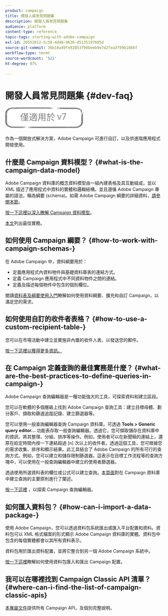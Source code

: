 ```yaml
---
product: campaign
title: 開發人員常見問題集
description: 開發人員常見問題集
audience: platform
content-type: reference
topic-tags: starting-with-adobe-campaign
exl-id: 20552812-5c58-4d48-9636-d5135197685d
source-git-commit: 36b10a49fe92853f98beeb9e7d2fea3f59b10b6f
workflow-type: tm+mt
source-wordcount: '522'
ht-degree: 97%

---
```


# 開發人員常見問題集 {#dev-faq}

![](../../assets/v7-only.svg)

作為一個開放式解決方案，Adobe Campaign 可進行自訂，以及供進階應用程式開發使用。

## 什麼是 Campaign 資料模型？ {#what-is-the-campaign-data-model}

Adobe Campaign 資料庫的概念資料模型由一組內建表格及其互動組成，並以 XML 描述了應用程式中資料的實體和邏輯結構。並且遵循 Adobe Campaign 專屬的語法，稱為綱要 (schema)。如需 Adobe Campaign 綱要的詳細資料，[請參閱本節](../../configuration/using/about-schema-edition.md)。

[按一下這裡以深入瞭解 Campaign 資料模型](https://helpx.adobe.com/tw/campaign/kb/acc-datamodel.html)。

[本文](https://helpx.adobe.com/tw/campaign/kb/acc-data-model-best-practices.html)列出最佳實務。

## 如何使用 Campaign 綱要？ {#how-to-work-with-campaign-schemas-}

在 Adobe Campaign 中，資料綱要用於：

* 定義應用程式內資料物件與基礎資料庫表的連結方式。
* 定義 Campaign 應用程式中不同資料物件之間的連結。
* 定義及描述每個物件中包含的個別欄位。

閱讀[資料表及綱要使用入門](../../configuration/using/about-schema-edition.md)瞭解如何使用資料綱要、擴充和自訂 Campaign，以滿足您的需求。

## 如何使用自訂的收件者表格？ {#how-to-use-a-custom-recipient-table-}

您可以在市場活動中建立並實施非內置的收件人表，以發送您的郵件。

[按一下這裡以獲得更多資訊。](../../configuration/using/about-custom-recipient-table.md)

## 在 Campaign 定義查詢的最佳實務是什麼？ {#what-are-the-best-practices-to-define-queries-in-campaign-}

Adobe Campaign 查詢編輯器是一種功能強大的工具，可探索資料和建立區段。

您可以在軟體的多個層級上找到 Adobe Campaign 查詢工具：建立目標母體、劃分客戶、擷取和篩選追蹤記錄、建立篩選器等。

您可以使用一般查詢編輯器查詢 Campaign 資料庫。可透過 **Tools > Generic query editor...** 功能表存取一般查詢編輯器。透過它，您可擷取儲存在資料庫中的資訊，將其整理、分組、排序等操作。例如，使用者可以在新聞稿的連結上，還原在給定時間內按一下連結超過 [n] 次以上的收件者。透過這個工具，您可根據您的需求收集、排序和顯示結果。此工具結合了 Adobe Campaign 的所有可行的查詢方式。例如，您可以建立和儲存限制篩選器。這表示在目標工作流程等的查詢方塊中，可以使用在一般查詢編輯器中建立的使用者篩選器。

透過使用所選資料表的欄位或公式可以建立查詢。[本頁面](../../platform/using/about-queries-in-campaign.md)對在 Campaign 資料庫中建立查詢的主要原則進行了闡述。

[按一下這裡](../../workflow/using/query.md) ，以探索 Campaign 查詢編輯器。

## 如何匯入資料包？ {#how-can-i-import-a-data-package-}

使用 Adobe Campaign，您可以透過資料包系統匯出或匯入平台配置和資料。資料包可以 XML 格式檔案的形式顯示 Adobe Campaign 資料庫的實體。資料包中包含的每個實體都會以其所有資料表示。

資料包用於匯出資料配置，並將它整合到另一個 Adobe Campaign 系統中。

[按一下這裡](../../platform/using/working-with-data-packages.md)瞭解如何使用資料包匯入和匯出 Campaign 配置。

## 我可以在哪裡找到 Campaign Classic API 清單？ {#where-can-i-find-the-list-of-campaign-classic-apis}

[本專屬文件](https://experienceleague.adobe.com/developer/campaign-api/api/index.html?lang=zh-Hant)提供所有 Campaign API，及個別完整說明。

